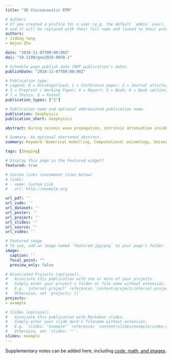 ```yaml
---
title: "3D Viscoacoustic RTM"

# Authors
# If you created a profile for a user (e.g. the default `admin` user), write the username (folder name) here 
# and it will be replaced with their full name and linked to their profile.
authors:
- Jidong Yang
- Hejun Zhu

date: "2018-11-07T00:00:00Z"
doi: "10.1190/geo2018-0050.1"

# Schedule page publish date (NOT publication's date).
publishDate: "2018-11-07T00:00:00Z"

# Publication type.
# Legend: 0 = Uncategorized; 1 = Conference paper; 2 = Journal article;
# 3 = Preprint / Working Paper; 4 = Report; 5 = Book; 6 = Book section;
# 7 = Thesis; 8 = Patent
publication_types: ["2"]

# Publication name and optional abbreviated publication name.
publication: Geophysics
publication_short: Geophysics

abstract: During seismic wave propagation, intrinsic attenuation inside the earth gives rise to amplitude loss and phase dispersion. Without appropriate correction strategies in migration, these effects degrade the amplitudes and resolution of migrated images. Based on a new time-domain viscoacoustic wave equation, we have developed a viscoacoustic reverse time migration (RTM) approach to correct attenuation-associated dispersion and dissipation effects. A time-reverse wave equation is derived to extrapolate the receiver wavefields, in which the sign of the dissipation term is reversed, whereas the dispersion term remains unchanged. The difference between the forward and time-reverse wave equations is consistent with the physical insights of attenuation compensation during wavefield backpropagation. Due to the introduction of an imaginary unit in the dispersion term, the forward and time-reverse wave equations are complex valued. They are similar to the time-dependent Schrödinger equation, whose real and imaginary parts are coupled during wavefield extrapolation. The analytic property of the extrapolated source and receiver wavefields allows us to explicitly separate up- and downgoing waves. A causal imaging condition is implemented by crosscorrelating downgoing source and upgoing receiver wavefields to remove low-wavenumber artifacts in migrated images. Numerical examples demonstrate that our viscoacoustic RTM approach is capable of producing subsurface reflectivity images with correct spatial locations as well as amplitudes.

# Summary. An optional shortened abstract.
summary: Keyword：Numerical modelling, Computational seismology, Seismic attenuation, Wave propagation  

tags: [Imaging]

# Display this page in the Featured widget?
featured: true

# Custom links (uncomment lines below)
# links:
# - name: Custom Link
#   url: http://example.org

url_pdf: ''
url_code: ''
url_dataset: ''
url_poster: ''
url_project: ''
url_slides: ''
url_source: ''
url_video: ''

# Featured image
# To use, add an image named `featured.jpg/png` to your page's folder. 
image:
  caption: ''
  focal_point: ""
  preview_only: false

# Associated Projects (optional).
#   Associate this publication with one or more of your projects.
#   Simply enter your project's folder or file name without extension.
#   E.g. `internal-project` references `content/project/internal-project/index.md`.
#   Otherwise, set `projects: []`.
projects:
- example

# Slides (optional).
#   Associate this publication with Markdown slides.
#   Simply enter your slide deck's filename without extension.
#   E.g. `slides: "example"` references `content/slides/example/index.md`.
#   Otherwise, set `slides: ""`.
slides: example
---
```


Supplementary notes can be added here, including [code, math, and images](https://wowchemy.com/docs/writing-markdown-latex/).
